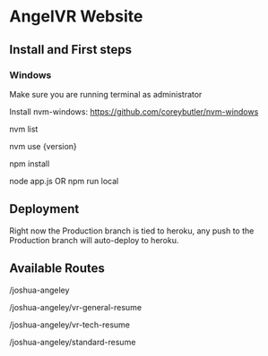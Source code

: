 # AngelVR Website

## Install and First steps

### Windows
Make sure you are running terminal as administrator

Install nvm-windows: https://github.com/coreybutler/nvm-windows

nvm list

nvm use {version}

npm install

node app.js OR npm run local

## Deployment

Right now the Production branch is tied to heroku, any push to the Production branch will auto-deploy to heroku.

## Available Routes
/joshua-angeley

/joshua-angeley/vr-general-resume

/joshua-angeley/vr-tech-resume

/joshua-angeley/standard-resume